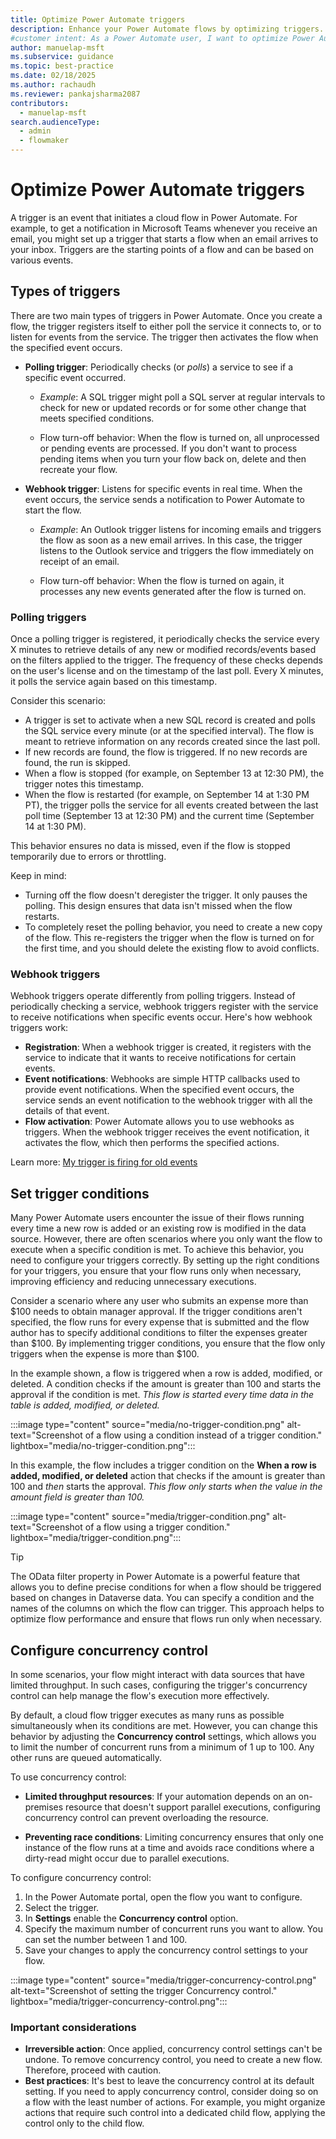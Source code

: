 ```yaml
---
title: Optimize Power Automate triggers
description: Enhance your Power Automate flows by optimizing triggers. Learn about polling and webhook triggers, setting conditions, and managing concurrency control.
#customer intent: As a Power Automate user, I want to optimize Power Automate triggers so that my flows run efficiently.
author: manuelap-msft
ms.subservice: guidance
ms.topic: best-practice
ms.date: 02/18/2025
ms.author: rachaudh
ms.reviewer: pankajsharma2087
contributors: 
  - manuelap-msft
search.audienceType: 
  - admin
  - flowmaker
---
```


# Optimize Power Automate triggers

A trigger is an event that initiates a cloud flow in Power Automate. For example, to get a notification in Microsoft Teams whenever you receive an email, you might set up a trigger that starts a flow when an email arrives to your inbox. Triggers are the starting points of a flow and can be based on various events.

## Types of triggers

There are two main types of triggers in Power Automate. Once you create a flow, the trigger registers itself to either poll the service it connects to, or to listen for events from the service. The trigger then activates the flow when the specified event occurs.

- **Polling trigger**: Periodically checks (or *polls*) a service to see if a specific event occurred. 

  - *Example*: A SQL trigger might poll a SQL server at regular intervals to check for new or updated records or for some other change that meets specified conditions.
  
  - Flow turn-off behavior: When the flow is turned on, all unprocessed or pending events are processed. If you don't want to process pending items when you turn your flow back on, delete and then recreate your flow.

- **Webhook trigger**: Listens for specific events in real time. When the event occurs, the service sends a notification to Power Automate to start the flow. 
 
  - *Example*: An Outlook trigger listens for incoming emails and triggers the flow as soon as a new email arrives. In this case, the trigger listens to the Outlook service and triggers the flow immediately on receipt of an email.

  - Flow turn-off behavior: When the flow is turned on again, it processes any new events generated after the flow is turned on.

### Polling triggers

Once a polling trigger is registered, it periodically checks the service every X minutes to retrieve details of any new or modified records/events based on the filters applied to the trigger. The frequency of these checks depends on the user's license and on the timestamp of the last poll. Every X minutes, it polls the service again based on this timestamp.

Consider this scenario:

- A trigger is set to activate when a new SQL record is created and polls the SQL service every minute (or at the specified interval). The flow is meant to retrieve information on any records created since the last poll.
- If new records are found, the flow is triggered. If no new records are found, the run is skipped.
- When a flow is stopped (for example, on September 13 at 12:30 PM), the trigger notes this timestamp.
- When the flow is restarted (for example, on September 14 at 1:30 PM PT), the trigger polls the service for all events created between the last poll time (September 13 at 12:30 PM) and the current time (September 14 at 1:30 PM).

This behavior ensures no data is missed, even if the flow is stopped temporarily due to errors or throttling.
   
Keep in mind:

- Turning off the flow doesn't deregister the trigger. It only pauses the polling. This design ensures that data isn't missed when the flow restarts.
- To completely reset the polling behavior, you need to create a new copy of the flow. This re-registers the trigger when the flow is turned on for the first time, and you should delete the existing flow to avoid conflicts.

### Webhook triggers

Webhook triggers operate differently from polling triggers. Instead of periodically checking a service, webhook triggers register with the service to receive notifications when specific events occur. Here's how webhook triggers work:

- **Registration**: When a webhook trigger is created, it registers with the service to indicate that it wants to receive notifications for certain events.
- **Event notifications**: Webhooks are simple HTTP callbacks used to provide event notifications. When the specified event occurs, the service sends an event notification to the webhook trigger with all the details of that event.
- **Flow activation**: Power Automate allows you to use webhooks as triggers. When the webhook trigger receives the event notification, it activates the flow, which then performs the specified actions.

Learn more: [My trigger is firing for old events](/power-automate/triggers-troubleshoot?tabs=classic-designer#my-trigger-is-firing-for-old-events)

## Set trigger conditions

Many Power Automate users encounter the issue of their flows running every time a new row is added or an existing row is modified in the data source. However, there are often scenarios where you only want the flow to execute when a specific condition is met. To achieve this behavior, you need to configure your triggers correctly. By setting up the right conditions for your triggers, you ensure that your flow runs only when necessary, improving efficiency and reducing unnecessary executions.

Consider a scenario where any user who submits an expense more than $100 needs to obtain manager approval. If the trigger conditions aren't specified, the flow runs for every expense that is submitted and the flow author has to specify additional conditions to filter the expenses greater than $100. By implementing trigger conditions, you ensure that the flow only triggers when the expense is more than $100.

In the example shown, a flow is triggered when a row is added, modified, or deleted. A condition checks if the amount is greater than 100 and starts the approval if the condition is met. *This flow is started every time data in the table is added, modified, or deleted.*

:::image type="content" source="media/no-trigger-condition.png" alt-text="Screenshot of a flow using a condition instead of a trigger condition." lightbox="media/no-trigger-condition.png":::

In this example, the flow includes a trigger condition on the **When a row is added, modified, or deleted** action that checks if the amount is greater than 100 and *then* starts the approval. *This flow only starts when the value in the amount field is greater than 100.*

:::image type="content" source="media/trigger-condition.png" alt-text="Screenshot of a flow using a trigger condition." lightbox="media/trigger-condition.png":::

> [!TIP]
> The OData filter property in Power Automate is a powerful feature that allows you to define precise conditions for when a flow should be triggered based on changes in Dataverse data. You can specify a condition and the names of the columns on which the flow can trigger. This approach helps to optimize flow performance and ensure that flows run only when necessary.

## Configure concurrency control

In some scenarios, your flow might interact with data sources that have limited throughput. In such cases, configuring the trigger's concurrency control can help manage the flow's execution more effectively. 

By default, a cloud flow trigger executes as many runs as possible simultaneously when its conditions are met. However, you can change this behavior by adjusting the **Concurrency control** settings, which allows you to limit the number of concurrent runs from a minimum of 1 up to 100. Any other runs are queued automatically.

To use concurrency control:

- **Limited throughput resources**: If your automation depends on an on-premises resource that doesn't support parallel executions, configuring concurrency control can prevent overloading the resource.

- **Preventing race conditions**: Limiting concurrency ensures that only one instance of the flow runs at a time and avoids race conditions where a dirty-read might occur due to parallel executions.

To configure concurrency control:

1. In the Power Automate portal, open the flow you want to configure. 
1. Select the trigger. 
1. In **Settings** enable the **Concurrency control** option.
1. Specify the maximum number of concurrent runs you want to allow. You can set the number between 1 and 100.
1. Save your changes to apply the concurrency control settings to your flow.

:::image type="content" source="media/trigger-concurrency-control.png" alt-text="Screenshot of setting the trigger Concurrency control." lightbox="media/trigger-concurrency-control.png":::

### Important considerations

- **Irreversible action**: Once applied, concurrency control settings can't be undone. To remove concurrency control, you need to create a new flow. Therefore, proceed with caution.
- **Best practices**: It's best to leave the concurrency control at its default setting. If you need to apply concurrency control, consider doing so on a flow with the least number of actions. For example, you might organize actions that require such control into a dedicated child flow, applying the control only to the child flow.